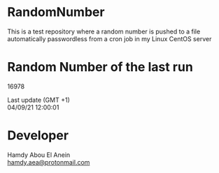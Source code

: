# RandomNumber    
This is a test repository where a random number is pushed to a file automatically passwordless from a cron job in my Linux CentOS server    
# Random Number of the last run   
16978
      
Last update (GMT +1)    
04/09/21 12:00:01
# Developer    
Hamdy Abou El Anein   
hamdy.aea@protonmail.com
